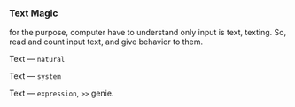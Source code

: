### Text Magic
for the purpose, computer have to understand only input is text, texting. So, read and count input text, and give behavior to them.

Text — `natural`

Text — `system`

Text — `expression`, `>>` genie.
